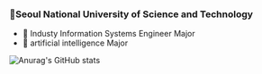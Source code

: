 ### 🏤Seoul National University of Science and Technology
  - 🥇 Industy Information Systems Engineer Major
  - 🥈 artificial intelligence Major
 
![Anurag's GitHub stats](https://github-readme-stats.vercel.app/api?username=moo-on&count_private=true&hide=contribs,prs)


<!--
**moo-on/moo-on** is a ✨ _special_ ✨ repository because its `README.md` (this file) appears on your GitHub profile.

Here are some ideas to get you started:

- 🔭 I’m currently working on ...
- 🌱 I’m currently learning ...
- 👯 I’m looking to collaborate on ...
- 🤔 I’m looking for help with ...
- 💬 Ask me about ...
- 📫 How to reach me: ...
- 😄 Pronouns: ...
- ⚡ Fun fact: ...
-->
